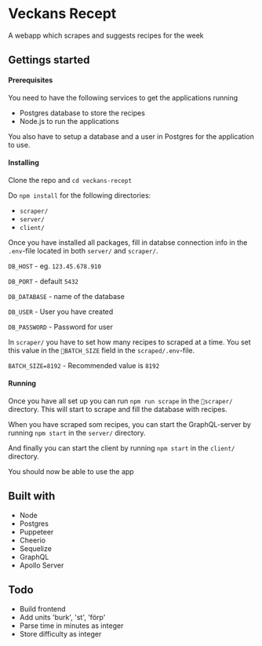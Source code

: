 # Veckans Recept

A webapp which scrapes and suggests recipes for the week

## Gettings started

#### Prerequisites

You need to have the following services to get the applications running

- Postgres database to store the recipes
- Node.js to run the applications

You also have to setup a database and a user in Postgres for the application to use.

#### Installing

Clone the repo and `cd veckans-recept`

Do `npm install` for the following directories:

- `scraper/`
- `server/`
- `client/`

Once you have installed all packages, fill in databse connection info in the `.env`-file located in both `server/` and `scraper/`.

`DB_HOST` - eg. `123.45.678.910`

`DB_PORT` - default `5432`

`DB_DATABASE` - name of the database

`DB_USER` - User you have created

`DB_PASSWORD` - Password for user

In `scraper/` you have to set how many recipes to scraped at a time. You set this value in the `BATCH_SIZE` field in the `scraped/.env`-file.

`BATCH_SIZE=8192` - Recommended value is `8192`

#### Running

Once you have all set up you can run `npm run scrape` in the `scraper/` directory. This will start to scrape and fill the database with recipes.

When you have scraped som recipes, you can start the GraphQL-server by running `npm start` in the `server/` directory.

And finally you can start the client by running `npm start` in the `client/` directory.

You should now be able to use the app

## Built with

- Node
- Postgres
- Puppeteer
- Cheerio
- Sequelize
- GraphQL
- Apollo Server
  <!-- - Apollo -->
  <!-- - React -->
  <!-- - Styled components -->

## Todo

- Build frontend
- Add units 'burk', 'st', 'förp'
- Parse time in minutes as integer
- Store difficulty as integer
